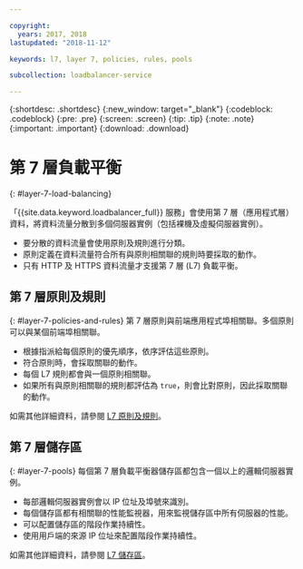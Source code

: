 ```yaml
---

copyright:
  years: 2017, 2018
lastupdated: "2018-11-12"

keywords: l7, layer 7, policies, rules, pools

subcollection: loadbalancer-service

---
```


{:shortdesc: .shortdesc}
{:new_window: target="_blank"}
{:codeblock: .codeblock}
{:pre: .pre}
{:screen: .screen}
{:tip: .tip}
{:note: .note}
{:important: .important}
{:download: .download}

# 第 7 層負載平衡
{: #layer-7-load-balancing}

「{{site.data.keyword.loadbalancer_full}} 服務」會使用第 7 層（應用程式層）資料，將資料流量分散到多個伺服器實例（包括裸機及虛擬伺服器實例）。

 * 要分散的資料流量會使用原則及規則進行分類。
 * 原則定義在資料流量符合所有與原則相關聯的規則時要採取的動作。
 * 只有 HTTP 及 HTTPS 資料流量才支援第 7 層 (L7) 負載平衡。

## 第 7 層原則及規則
{: #layer-7-policies-and-rules}
第 7 層原則與前端應用程式埠相關聯。多個原則可以與某個前端埠相關聯。

 * 根據指派給每個原則的優先順序，依序評估這些原則。
 * 符合原則時，會採取關聯的動作。
 * 每個 L7 規則都會與一個原則相關聯。
 * 如果所有與原則相關聯的規則都評估為 `true`，則會比對原則，因此採取關聯的動作。

如需其他詳細資料，請參閱 [L7 原則及規則](/docs/infrastructure/loadbalancer-service?topic=loadbalancer-service-layer-7-policy)。

## 第 7 層儲存區
{: #layer-7-pools}
每個第 7 層負載平衡器儲存區都包含一個以上的邏輯伺服器實例。

 * 每部邏輯伺服器實例會以 IP 位址及埠號來識別。
 * 每個儲存區都有相關聯的性能監視器，用來監視儲存區中所有伺服器的性能。
 * 可以配置儲存區的階段作業持續性。
 * 使用用戶端的來源 IP 位址來配置階段作業持續性。

如需其他詳細資料，請參閱 [L7 儲存區](/docs/infrastructure/loadbalancer-service?topic=loadbalancer-service-layer-7-pool)。
